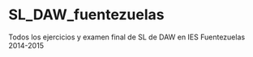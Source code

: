 # SL_DAW_fuentezuelas
Todos los ejercicios y examen final de SL de DAW en IES Fuentezuelas 2014-2015
